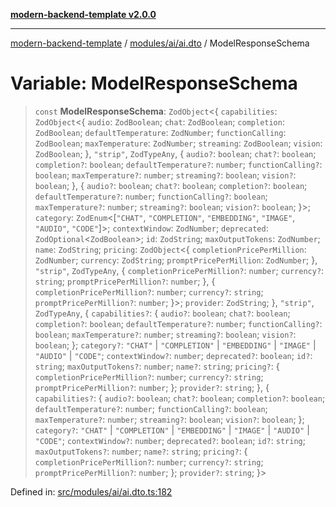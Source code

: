 [**modern-backend-template v2.0.0**](../../../../README.md)

***

[modern-backend-template](../../../../modules.md) / [modules/ai/ai.dto](../README.md) / ModelResponseSchema

# Variable: ModelResponseSchema

> `const` **ModelResponseSchema**: `ZodObject`\<\{ `capabilities`: `ZodObject`\<\{ `audio`: `ZodBoolean`; `chat`: `ZodBoolean`; `completion`: `ZodBoolean`; `defaultTemperature`: `ZodNumber`; `functionCalling`: `ZodBoolean`; `maxTemperature`: `ZodNumber`; `streaming`: `ZodBoolean`; `vision`: `ZodBoolean`; \}, `"strip"`, `ZodTypeAny`, \{ `audio?`: `boolean`; `chat?`: `boolean`; `completion?`: `boolean`; `defaultTemperature?`: `number`; `functionCalling?`: `boolean`; `maxTemperature?`: `number`; `streaming?`: `boolean`; `vision?`: `boolean`; \}, \{ `audio?`: `boolean`; `chat?`: `boolean`; `completion?`: `boolean`; `defaultTemperature?`: `number`; `functionCalling?`: `boolean`; `maxTemperature?`: `number`; `streaming?`: `boolean`; `vision?`: `boolean`; \}\>; `category`: `ZodEnum`\<\[`"CHAT"`, `"COMPLETION"`, `"EMBEDDING"`, `"IMAGE"`, `"AUDIO"`, `"CODE"`\]\>; `contextWindow`: `ZodNumber`; `deprecated`: `ZodOptional`\<`ZodBoolean`\>; `id`: `ZodString`; `maxOutputTokens`: `ZodNumber`; `name`: `ZodString`; `pricing`: `ZodObject`\<\{ `completionPricePerMillion`: `ZodNumber`; `currency`: `ZodString`; `promptPricePerMillion`: `ZodNumber`; \}, `"strip"`, `ZodTypeAny`, \{ `completionPricePerMillion?`: `number`; `currency?`: `string`; `promptPricePerMillion?`: `number`; \}, \{ `completionPricePerMillion?`: `number`; `currency?`: `string`; `promptPricePerMillion?`: `number`; \}\>; `provider`: `ZodString`; \}, `"strip"`, `ZodTypeAny`, \{ `capabilities?`: \{ `audio?`: `boolean`; `chat?`: `boolean`; `completion?`: `boolean`; `defaultTemperature?`: `number`; `functionCalling?`: `boolean`; `maxTemperature?`: `number`; `streaming?`: `boolean`; `vision?`: `boolean`; \}; `category?`: `"CHAT"` \| `"COMPLETION"` \| `"EMBEDDING"` \| `"IMAGE"` \| `"AUDIO"` \| `"CODE"`; `contextWindow?`: `number`; `deprecated?`: `boolean`; `id?`: `string`; `maxOutputTokens?`: `number`; `name?`: `string`; `pricing?`: \{ `completionPricePerMillion?`: `number`; `currency?`: `string`; `promptPricePerMillion?`: `number`; \}; `provider?`: `string`; \}, \{ `capabilities?`: \{ `audio?`: `boolean`; `chat?`: `boolean`; `completion?`: `boolean`; `defaultTemperature?`: `number`; `functionCalling?`: `boolean`; `maxTemperature?`: `number`; `streaming?`: `boolean`; `vision?`: `boolean`; \}; `category?`: `"CHAT"` \| `"COMPLETION"` \| `"EMBEDDING"` \| `"IMAGE"` \| `"AUDIO"` \| `"CODE"`; `contextWindow?`: `number`; `deprecated?`: `boolean`; `id?`: `string`; `maxOutputTokens?`: `number`; `name?`: `string`; `pricing?`: \{ `completionPricePerMillion?`: `number`; `currency?`: `string`; `promptPricePerMillion?`: `number`; \}; `provider?`: `string`; \}\>

Defined in: [src/modules/ai/ai.dto.ts:182](https://github.com/maemreyo/saas-4cus-nodejs/blob/1a77de11cd6eaefe66c31c7f5de281673fc25ce5/src/modules/ai/ai.dto.ts#L182)

